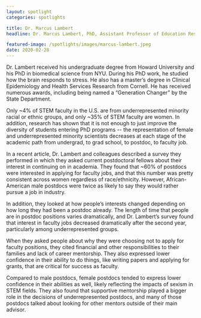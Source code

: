 ```yaml
---
layout: spotlight
categories: spotlights

title: Dr. Marcus Lambert
headline: Dr. Marcus Lambert, PhD, Assistant Professor of Education Research in Medicine (Weill Cornell Medical College) <p> Dr. Lambert is the Assistant Dean of Diversity and Student Life at Weill Cornell. His research focuses on strategies to improve access and equity in science and medicine careers.

featured-image: /spotlights/images/marcus-lambert.jpeg
date: 2020-02-28
---
```


Dr. Lambert received his undergraduate degree from Howard University and his PhD in biomedical science from NYU. During his PhD work, he studied how the brain responds to stress. He also has a master’s degree in Clinical Epidemiology and Health Services Research from Cornell. He has received numerous awards, including being named a “Generation Changer” by the State Department.

Only ~4% of STEM faculty in the U.S. are from underrepresented minority racial or ethnic groups, and only ~35% of STEM faculty are women. In addition, research has shown that it is not enough to just improve the diversity of students entering PhD programs -- the representation of female and underrepresented minority scientists decreases at each stage of the academic path from undergrad, to grad school, to postdoc, to faculty job.

In a recent article, Dr. Lambert and colleagues described a survey they performed in which they asked current postdoctoral fellows about their interest in continuing on in academia. They found that ~60% of postdocs were interested in applying for faculty jobs, and that this number was pretty consistent across women regardless of race/ethnicity. However, African-American male postdocs were twice as likely to say they would rather pursue a job in industry.

In addition, they looked at how people’s interests changed depending on how long they had been a postdoc already. The length of time that people are in postdoc positions varies dramatically, and Dr. Lambert’s survey found that interest in faculty jobs decreased dramatically after the second year, particularly among underrepresented groups.

When they asked people about why they were choosing not to apply for faculty positions, they cited financial and other responsibilities to their families and lack of career mentorship. They also expressed lower confidence in their ability to do things, like writing papers and applying for grants, that are critical for success as faculty.

Compared to male postdocs, female postdocs tended to express lower confidence in their abilities as well, likely reflecting the impacts of sexism in STEM fields. They also found that supportive mentorship played a bigger role in the decisions of underrepresented postdocs, and many of those postdocs talked about looking for other mentors outside of their main advisor.